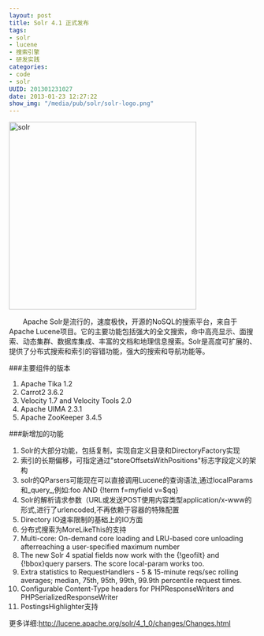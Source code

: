 ```yaml
--- 
layout: post
title: Solr 4.1 正式发布
tags: 
- solr
- lucene
- 搜索引擎
- 研发实践
categories:
- code
- solr
UUID: 201301231027
date: 2013-01-23 12:27:22
show_img: "/media/pub/solr/solr-logo.png"
---
```


<a href="{{site.url}}/media/pub/solr/solr-logo.png" alt="python" target="_bank">
<img src="{{site.url}}/media/pub/solr/solr-logo.png" alt="solr" width="380px" class="img-center"/>
</a>

 　　Apache Solr是流行的，速度极快，开源的NoSQL的搜索平台，来自于Apache Lucene项目。它的主要功能包括强大的全文搜索，命中高亮显示、面搜索、动态集群、数据库集成、丰富的文档和地理信息搜索。Solr是高度可扩展的、 提供了分布式搜索和索引的容错功能，强大的搜索和导航功能等。

###主要组件的版本
<ol>
<li>Apache Tika 1.2</li>
<li>Carrot2 3.6.2</li>
<li>Velocity 1.7 and Velocity Tools 2.0</li>
<li>Apache UIMA 2.3.1</li>
<li>Apache ZooKeeper 3.4.5</li>
</ol>

###新增加的功能
<ol>
<li>Solr的大部分功能，包括复制，实现自定义目录和DirectoryFactory实现</li>
<li>索引的长期偏移，可指定通过"storeOffsetsWithPositions"标志字段定义的架构</li>
<li>solr的QParsers可能现在可以直接调用Lucene的查询语法,通过localParams和_query_,例如:foo AND &#123;!term f=myfield v=$qq&#125;</li>
<li>Solr的解析请求参数（URL或发送POST使用内容类型application/x-www的形式,进行了urlencoded,不再依赖于容器的特殊配置</li>
<li>Directory IO速率限制的基础上的IO方面</li>
<li>分布式搜索为MoreLikeThis的支持</li>
<li>Multi-core: On-demand core loading and LRU-based core unloading afterreaching a user-specified maximum number</li>
<li>The new Solr 4 spatial fields now work with the {!geofilt} and {!bbox}query parsers. The score local-param works too.</li>
<li>Extra statistics to RequestHandlers - 5 & 15-minute reqs/sec rolling averages; median, 75th, 95th, 99th, 99.9th percentile request times.</li>
<li>Configurable Content-Type headers for PHPResponseWriters and PHPSerializedResponseWriter</li>
<li>PostingsHighlighter支持</li>
</ol>

更多详细:<a href="http://lucene.apache.org/solr/4_1_0/changes/Changes.html" alt="solr 4.1.0" target="_bank">http://lucene.apache.org/solr/4_1_0/changes/Changes.html</a>

